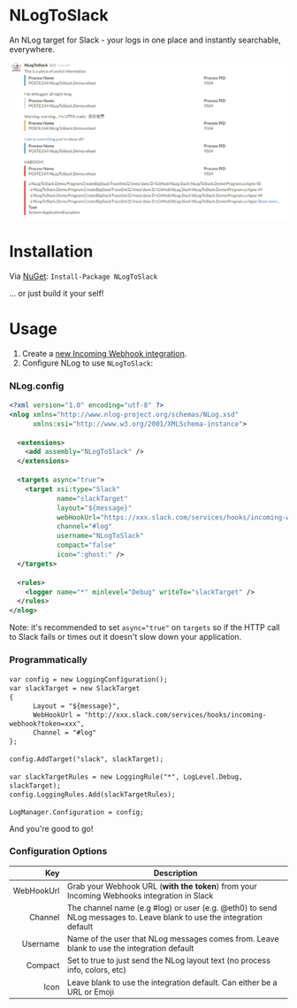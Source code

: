 NLogToSlack
==========
An NLog target for Slack - your logs in one place and instantly searchable, everywhere.

![NLogToSlack](exampleNlogToSlack.png)

Installation
============
Via [NuGet](https://www.nuget.org/packages/NLogToSlack/): ```Install-Package NLogToSlack```

... or just build it your self!

Usage
=====
1. Create a [new Incoming Webhook integration](https://www.slack.com/integrations).
2. Configure NLog to use `NLogToSlack`:

### NLog.config

```xml
<?xml version="1.0" encoding="utf-8" ?>
<nlog xmlns="http://www.nlog-project.org/schemas/NLog.xsd"
      xmlns:xsi="http://www.w3.org/2001/XMLSchema-instance">

  <extensions>
    <add assembly="NLogToSlack" />
  </extensions>

  <targets async="true">
    <target xsi:type="Slack"
            name="slackTarget"
            layout="${message}"
            webHookUrl="https://xxx.slack.com/services/hooks/incoming-webhook?token=xxx"
            channel="#log"
            username="NLogToSlack"
            compact="false"
            icon=":ghost:" />
  </targets>

  <rules>
    <logger name="*" minlevel="Debug" writeTo="slackTarget" />
  </rules>
</nlog>
```

Note: it's recommended to set ```async="true"``` on `targets` so if the HTTP call to Slack fails or times out it doesn't slow down your application.

### Programmatically 

```
var config = new LoggingConfiguration();
var slackTarget = new SlackTarget
{
      Layout = "${message}",
      WebHookUrl = "http://xxx.slack.com/services/hooks/incoming-webhook?token=xxx",
      Channel = "#log"
};

config.AddTarget("slack", slackTarget);

var slackTargetRules = new LoggingRule("*", LogLevel.Debug, slackTarget);
config.LoggingRules.Add(slackTargetRules);

LogManager.Configuration = config;
```

And you're good to go!

### Configuration Options

Key        | Description
----------:| -----------
WebHookUrl | Grab your Webhook URL (__with the token__) from your Incoming Webhooks integration in Slack
Channel    | The channel name (e.g #log) or user (e.g. @eth0) to send NLog messages to. Leave blank to use the integration default
Username   | Name of the user that NLog messages comes from. Leave blank to use the integration default
Compact    | Set to true to just send the NLog layout text (no process info, colors, etc)
Icon       | Leave blank to use the integration default. Can either be a URL or Emoji
